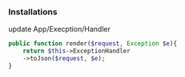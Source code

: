 ### Installations


update App/Execption/Handler
```php
public function render($request, Exception $e){
    return $this->ExceptionHandler
    ->toJson($request, $e);
}
```
